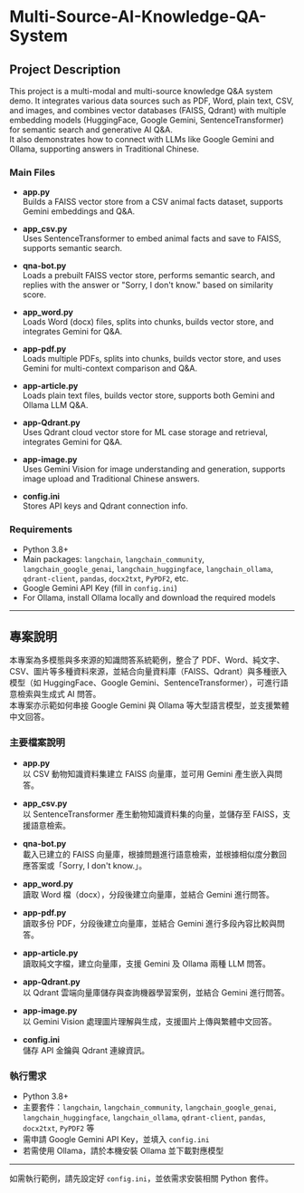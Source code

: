 # Multi-Source-AI-Knowledge-QA-System

## Project Description

This project is a multi-modal and multi-source knowledge Q&A system demo. It integrates various data sources such as PDF, Word, plain text, CSV, and images, and combines vector databases (FAISS, Qdrant) with multiple embedding models (HuggingFace, Google Gemini, SentenceTransformer) for semantic search and generative AI Q&A.  
It also demonstrates how to connect with LLMs like Google Gemini and Ollama, supporting answers in Traditional Chinese.

### Main Files

- **app.py**  
  Builds a FAISS vector store from a CSV animal facts dataset, supports Gemini embeddings and Q&A.

- **app_csv.py**  
  Uses SentenceTransformer to embed animal facts and save to FAISS, supports semantic search.

- **qna-bot.py**  
  Loads a prebuilt FAISS vector store, performs semantic search, and replies with the answer or "Sorry, I don't know." based on similarity score.

- **app_word.py**  
  Loads Word (docx) files, splits into chunks, builds vector store, and integrates Gemini for Q&A.

- **app-pdf.py**  
  Loads multiple PDFs, splits into chunks, builds vector store, and uses Gemini for multi-context comparison and Q&A.

- **app-article.py**  
  Loads plain text files, builds vector store, supports both Gemini and Ollama LLM Q&A.

- **app-Qdrant.py**  
  Uses Qdrant cloud vector store for ML case storage and retrieval, integrates Gemini for Q&A.

- **app-image.py**  
  Uses Gemini Vision for image understanding and generation, supports image upload and Traditional Chinese answers.

- **config.ini**  
  Stores API keys and Qdrant connection info.

### Requirements

- Python 3.8+
- Main packages: `langchain`, `langchain_community`, `langchain_google_genai`, `langchain_huggingface`, `langchain_ollama`, `qdrant-client`, `pandas`, `docx2txt`, `PyPDF2`, etc.
- Google Gemini API Key (fill in `config.ini`)
- For Ollama, install Ollama locally and download the required models

---

## 專案說明

本專案為多模態與多來源的知識問答系統範例，整合了 PDF、Word、純文字、CSV、圖片等多種資料來源，並結合向量資料庫（FAISS、Qdrant）與多種嵌入模型（如 HuggingFace、Google Gemini、SentenceTransformer），可進行語意檢索與生成式 AI 問答。  
本專案亦示範如何串接 Google Gemini 與 Ollama 等大型語言模型，並支援繁體中文回答。

### 主要檔案說明

- **app.py**  
  以 CSV 動物知識資料集建立 FAISS 向量庫，並可用 Gemini 產生嵌入與問答。

- **app_csv.py**  
  以 SentenceTransformer 產生動物知識資料集的向量，並儲存至 FAISS，支援語意檢索。

- **qna-bot.py**  
  載入已建立的 FAISS 向量庫，根據問題進行語意檢索，並根據相似度分數回應答案或「Sorry, I don't know.」。

- **app_word.py**  
  讀取 Word 檔（docx），分段後建立向量庫，並結合 Gemini 進行問答。

- **app-pdf.py**  
  讀取多份 PDF，分段後建立向量庫，並結合 Gemini 進行多段內容比較與問答。

- **app-article.py**  
  讀取純文字檔，建立向量庫，支援 Gemini 及 Ollama 兩種 LLM 問答。

- **app-Qdrant.py**  
  以 Qdrant 雲端向量庫儲存與查詢機器學習案例，並結合 Gemini 進行問答。

- **app-image.py**  
  以 Gemini Vision 處理圖片理解與生成，支援圖片上傳與繁體中文回答。

- **config.ini**  
  儲存 API 金鑰與 Qdrant 連線資訊。

### 執行需求

- Python 3.8+
- 主要套件：`langchain`, `langchain_community`, `langchain_google_genai`, `langchain_huggingface`, `langchain_ollama`, `qdrant-client`, `pandas`, `docx2txt`, `PyPDF2` 等
- 需申請 Google Gemini API Key，並填入 `config.ini`
- 若需使用 Ollama，請於本機安裝 Ollama 並下載對應模型

---

如需執行範例，請先設定好 `config.ini`，並依需求安裝相關 Python 套件。
